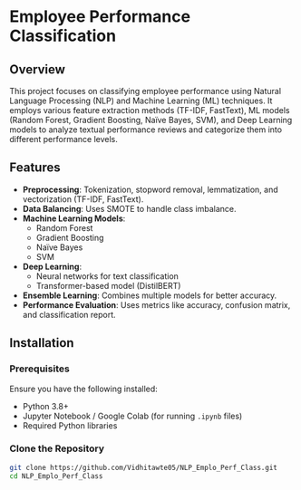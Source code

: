 
# Employee Performance Classification

## Overview

This project focuses on classifying employee performance using Natural Language Processing (NLP) and Machine Learning (ML) techniques. It employs various feature extraction methods (TF-IDF, FastText), ML models (Random Forest, Gradient Boosting, Naïve Bayes, SVM), and Deep Learning models to analyze textual performance reviews and categorize them into different performance levels.

## Features

- **Preprocessing**: Tokenization, stopword removal, lemmatization, and vectorization (TF-IDF, FastText).
- **Data Balancing**: Uses SMOTE to handle class imbalance.
- **Machine Learning Models**:
  - Random Forest
  - Gradient Boosting
  - Naïve Bayes
  - SVM
- **Deep Learning**:
  - Neural networks for text classification
  - Transformer-based model (DistilBERT)
- **Ensemble Learning**: Combines multiple models for better accuracy.
- **Performance Evaluation**: Uses metrics like accuracy, confusion matrix, and classification report.

## Installation

### Prerequisites
Ensure you have the following installed:
- Python 3.8+
- Jupyter Notebook / Google Colab (for running `.ipynb` files)
- Required Python libraries

### Clone the Repository
```sh
git clone https://github.com/Vidhitawte05/NLP_Emplo_Perf_Class.git
cd NLP_Emplo_Perf_Class
